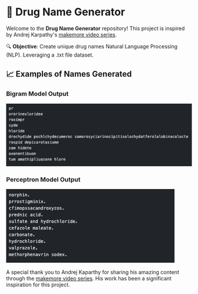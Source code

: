 # 🧬 Drug Name Generator

Welcome to the **Drug Name Generator** repository! This project is inspired by Andrej Karpathy's [makemore video series](https://github.com/karpathy/makemore). 

🔍 **Objective**: Create unique drug names Natural Language Processing (NLP). Leveraging a .txt file dataset.

## 📈 Examples of Names Generated

### Bigram Model Output


![Generated Drug Names from Bigram Model](bigram.png)

### Perceptron Model Output


![Generated Drug Names from Perceptron Model](perceptron.png)

A special thank you to Andrej Kaparthy for sharing his amazing content through the [makemore video series](https://github.com/karpathy/makemore). His work has been a significant inspiration for this project.

